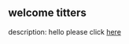 ## welcome titters 

description: hello please click [here](file:///C:/Users/ryan%20voyack/Documents/PSU%20(courses,etc)%20&%20Act-Sci%20(exams,%20etc)/Courses%20Undergrad%20(R%3B%20STAT)/Stat%20184/final%20project/stat_project_1_final_copy.html)




